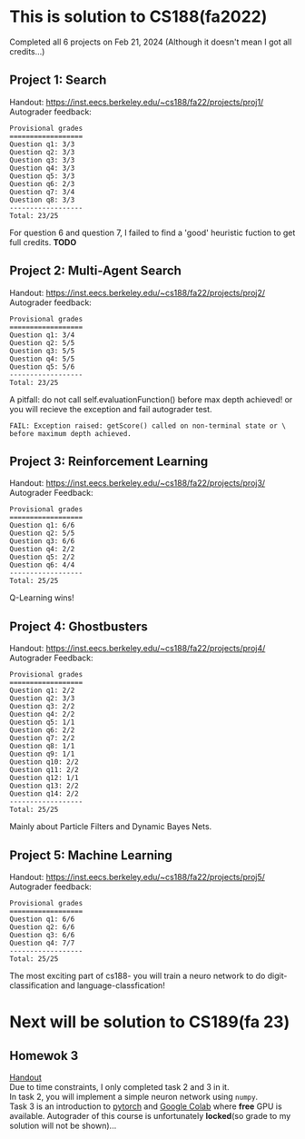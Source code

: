 # This is solution to CS188(fa2022)
Completed all 6 projects on Feb 21, 2024
(Although it doesn't mean I got all credits...)

## Project 1: Search
Handout: <https://inst.eecs.berkeley.edu/~cs188/fa22/projects/proj1/>
Autograder feedback:
```
Provisional grades
==================
Question q1: 3/3
Question q2: 3/3
Question q3: 3/3
Question q4: 3/3
Question q5: 3/3
Question q6: 2/3
Question q7: 3/4
Question q8: 3/3
------------------
Total: 23/25
```
For question 6 and question 7, I failed to find a 'good' heuristic fuction
to get full credits. **TODO**

## Project 2: Multi-Agent Search
Handout: <https://inst.eecs.berkeley.edu/~cs188/fa22/projects/proj2/>
Autograder feedback:
```
Provisional grades
==================
Question q1: 3/4
Question q2: 5/5
Question q3: 5/5
Question q4: 5/5
Question q5: 5/6
------------------
Total: 23/25
```
A pitfall: do not call self.evaluationFunction() before max depth achieved!
or you will recieve the exception and fail autograder test.
```
FAIL: Exception raised: getScore() called on non-terminal state or \
before maximum depth achieved.
```

## Project 3: Reinforcement Learning
Handout: <https://inst.eecs.berkeley.edu/~cs188/fa22/projects/proj3/>
Autograder Feedback:
```
Provisional grades
==================
Question q1: 6/6
Question q2: 5/5
Question q3: 6/6
Question q4: 2/2
Question q5: 2/2
Question q6: 4/4
------------------
Total: 25/25
```
Q-Learning wins!

## Project 4: Ghostbusters
Handout: <https://inst.eecs.berkeley.edu/~cs188/fa22/projects/proj4/>
Autograder Feedback:
```
Provisional grades
==================
Question q1: 2/2
Question q2: 3/3
Question q3: 2/2
Question q4: 2/2
Question q5: 1/1
Question q6: 2/2
Question q7: 2/2
Question q8: 1/1
Question q9: 1/1
Question q10: 2/2
Question q11: 2/2
Question q12: 1/1
Question q13: 2/2
Question q14: 2/2
------------------
Total: 25/25
```
Mainly about Particle Filters and Dynamic Bayes Nets. 

## Project 5: Machine Learning
Handout: <https://inst.eecs.berkeley.edu/~cs188/fa22/projects/proj5/>
Autograder feedback:
```
Provisional grades
==================
Question q1: 6/6
Question q2: 6/6
Question q3: 6/6
Question q4: 7/7
------------------
Total: 25/25
```
The most exciting part of cs188- you will train a neuro network to do 
digit-classification and language-classfication!

# Next will be solution to CS189(fa 23)
## Homewok 3
[Handout](https://eecs189.org/docs/hw3.pdf)  
Due to time constraints, I only completed task 2 and 3 in it.  
In task 2, you will implement a simple neuron network using `numpy`.  
Task 3 is an introduction to [pytorch](https://pytorch.org) and [Google Colab](https://colab.research.google.com/) where **free** GPU is available.
Autograder of this course is unfortunately **locked**(so grade to my solution will not be shown)...